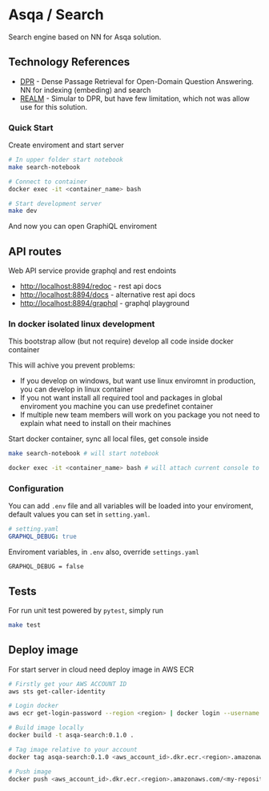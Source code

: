 # Asqa / Search

Search engine based on NN for Asqa solution.

## Technology References

* [DPR](https://arxiv.org/abs/2004.04906) - Dense Passage Retrieval for Open-Domain Question Answering. NN for indexing (embeding) and search
* [REALM](https://arxiv.org/abs/2002.08909) - Simular to DPR, but have few limitation, which not was allow use for this solution.

### Quick Start

Create enviroment and start server

```bash
# In upper folder start notebook 
make search-notebook

# Connect to container
docker exec -it <container_name> bash

# Start development server
make dev
```

And now you can open GraphiQL enviroment

## API routes

Web API service provide graphql and rest endoints

* <http://localhost:8894/redoc> - rest api docs
* <http://localhost:8894/docs> - alternative rest api docs
* <http://localhost:8894/graphql> - graphql playground

### In docker isolated linux development

This bootstrap allow (but not require) develop all code inside docker container

This will achive you prevent problems:

* If you develop on windows, but want use linux enviromnt in production, you can develop in linux container
* If you not want install all required tool and packages in global enviroment you machine you can use predefinet container
* If multiple new team members will work on you package you not need to explain what need to install on their machines

Start docker container, sync all local files, get console inside

```bash
make search-notebook # will start notebook

docker exec -it <container_name> bash # will attach current console to running container
```

### Configuration

You can add `.env` file and all variables will be loaded into your enviroment, default values you can set in `setting.yaml`.

```yml
# setting.yaml
GRAPHQL_DEBUG: true
```

Enviroment variables, in `.env` also, override `settings.yaml`

```.env
GRAPHQL_DEBUG = false
```

## Tests

For run unit test powered by `pytest`, simply run

```bash
make test
```

## Deploy image

For start server in cloud need deploy image in AWS ECR

```bash
# Firstly get your AWS ACCOUNT ID 
aws sts get-caller-identity

# Login docker
aws ecr get-login-password --region <region> | docker login --username AWS --password-stdin <aws_account_id>.dkr.ecr.<region>.amazonaws.com

# Build image locally
docker build -t asqa-search:0.1.0 .

# Tag image relative to your account
docker tag asqa-search:0.1.0 <aws_account_id>.dkr.ecr.<region>.amazonaws.com/<my-repository>:<tag>

# Push image
docker push <aws_account_id>.dkr.ecr.<region>.amazonaws.com/<my-repository>:<tag>
```
